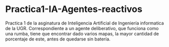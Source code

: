 # Practica1-IA-Agentes-reactivos
Practica 1 de la asginatura de Inteligencia Artificial de Ingeniería informatica de la UGR. Correspondiente a un agente deliberativo, que funciona como una rumba, tiene que encontrar dado varios mapas, la mayor cantidad de porcentaje de este, antes de quedarse sin batería.
